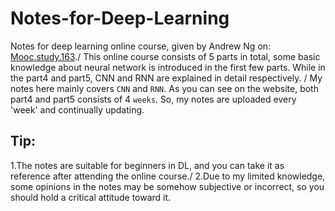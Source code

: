 # Notes-for-Deep-Learning
Notes for deep learning online course, given by Andrew Ng on: [Mooc.study.163](https://mooc.study.163.com/smartSpec/detail/1001319001.htm)./
This online course consists of 5 parts in total, some basic knowledge about neural network is introduced in the first few parts. While in the part4 and part5, CNN and RNN are explained in detail respectively. /
My notes here mainly covers `CNN` and `RNN`. As you can see on the website, both part4 and part5 consists of 4 `weeks`. So, my notes are uploaded every 'week' and continually updating.


## Tip:
1.The notes are suitable for beginners in DL, and you can take it as reference after attending the online course./
2.Due to my limited knowledge, some opinions in the notes may be somehow subjective or incorrect, so you should hold a critical attitude toward it.
